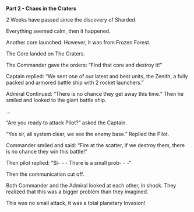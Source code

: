 **Part 2 - Chaos in the Craters**

2 Weeks have passed since the discovery of Sharded. 

Everything seemed calm, then it happened. 

Another core launched. However, it was from Frozen Forest. 

The Core landed on The Craters. 

The Commander gave the orders: “Find that core and destroy it!”

Captain replied: “We sent one of our latest and best units, the Zenith, a fully packed and armored battle ship with 2 rocket launchers.”

Admiral Continued: “There is no chance they get away this time.” Then he smiled and looked to the giant battle ship.

…

“Are you ready to attack Pilot?” asked the Captain.

“Yes sir, all system clear, we see the enemy base.” Replied the Pilot.

Commander smiled and said: “Fire at the scatter, if we destroy them, there is no chance they win this battle!”

Then pilot replied: “Si- - - There is a small prob- - -“

Then the communication cut off. 

Both Commander and the Admiral looked at each other, in shock. They realized that this was a bigger problem than they imagined. 

This was no small attack, it was a total planetary Invasion!
